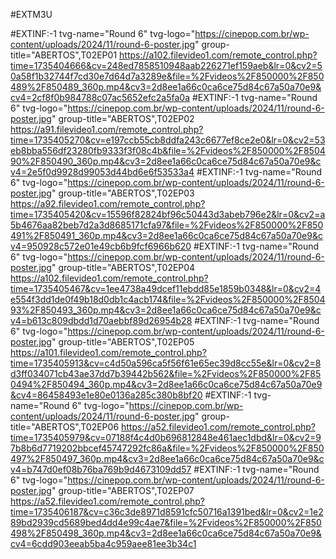 #EXTM3U
 
#EXTINF:-1 tvg-name="Round 6" tvg-logo="https://cinepop.com.br/wp-content/uploads/2024/11/round-6-poster.jpg" group-title="ABERTOS",T02EP01
https://a102.filevideo1.com/remote_control.php?time=1735404666&cv=248ed7858510948aab226271ef159aeb&lr=0&cv2=50a58f1b32744f7cd30e7d64d7a3289e&file=%2Fvideos%2F850000%2F850489%2F850489_360p.mp4&cv3=2d8ee1a66c0ca6ce75d84c67a50a70e9&cv4=2cf8f0b984788c07ac5652efc2a5fa0a
#EXTINF:-1 tvg-name="Round 6" tvg-logo="https://cinepop.com.br/wp-content/uploads/2024/11/round-6-poster.jpg" group-title="ABERTOS",T02EP02
https://a91.filevideo1.com/remote_control.php?time=1735405270&cv=e197ccb55cb8ddfa243c6677ef8ce2e0&lr=0&cv2=53eb8bba556df23280fb9333f3f08c4b&file=%2Fvideos%2F850000%2F850490%2F850490_360p.mp4&cv3=2d8ee1a66c0ca6ce75d84c67a50a70e9&cv4=2e5f0d9928d99053d44bd6e6f53533a4
#EXTINF:-1 tvg-name="Round 6" tvg-logo="https://cinepop.com.br/wp-content/uploads/2024/11/round-6-poster.jpg" group-title="ABERTOS",T02EP03
https://a92.filevideo1.com/remote_control.php?time=1735405420&cv=15596f82824bf96c50443d3abeb796e2&lr=0&cv2=a5b4676aa82beb7d2a3d8685171cfa97&file=%2Fvideos%2F850000%2F850491%2F850491_360p.mp4&cv3=2d8ee1a66c0ca6ce75d84c67a50a70e9&cv4=950928c572e01e49cb6b9fcf6966b620
#EXTINF:-1 tvg-name="Round 6" tvg-logo="https://cinepop.com.br/wp-content/uploads/2024/11/round-6-poster.jpg" group-title="ABERTOS",T02EP04
https://a102.filevideo1.com/remote_control.php?time=1735405467&cv=1ee4738a49dcef11ebdd85e1859b0348&lr=0&cv2=4e554f3dd1de0f49b18d0db1c4acb174&file=%2Fvideos%2F850000%2F850493%2F850493_360p.mp4&cv3=2d8ee1a66c0ca6ce75d84c67a50a70e9&cv4=b613c809dbdd1d70aebbf89d26954b28
#EXTINF:-1 tvg-name="Round 6" tvg-logo="https://cinepop.com.br/wp-content/uploads/2024/11/round-6-poster.jpg" group-title="ABERTOS",T02EP05
https://a101.filevideo1.com/remote_control.php?time=1735405913&cv=c4d50a596ca5f56f61e65ec39d8cc55e&lr=0&cv2=8d3ff034071cb43ae37dd7b39442b562&file=%2Fvideos%2F850000%2F850494%2F850494_360p.mp4&cv3=2d8ee1a66c0ca6ce75d84c67a50a70e9&cv4=86458493e1e80e0136a285c380b8bf20
#EXTINF:-1 tvg-name="Round 6" tvg-logo="https://cinepop.com.br/wp-content/uploads/2024/11/round-6-poster.jpg" group-title="ABERTOS",T02EP06
https://a52.filevideo1.com/remote_control.php?time=1735405979&cv=07188f4c4d0b696812848e461aec1dbd&lr=0&cv2=97b8b6d7719202bbcef45747292fc86a&file=%2Fvideos%2F850000%2F850497%2F850497_360p.mp4&cv3=2d8ee1a66c0ca6ce75d84c67a50a70e9&cv4=b747d0ef08b76ba769b9d4673109dd57
#EXTINF:-1 tvg-name="Round 6" tvg-logo="https://cinepop.com.br/wp-content/uploads/2024/11/round-6-poster.jpg" group-title="ABERTOS",T02EP07
https://a52.filevideo1.com/remote_control.php?time=1735406187&cv=c36c3de8971d8591cfc50716a1391bed&lr=0&cv2=1e289bd2939cd5689bed4dd4e99c4ae7&file=%2Fvideos%2F850000%2F850498%2F850498_360p.mp4&cv3=2d8ee1a66c0ca6ce75d84c67a50a70e9&cv4=6cdd903eeab5ba4c959aee81ee3b34c1
